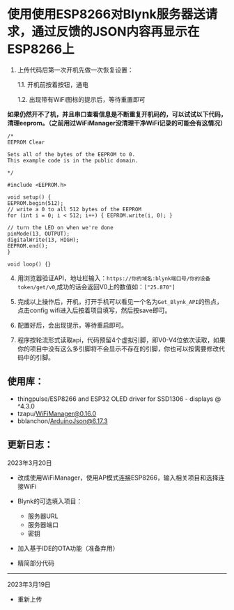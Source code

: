 # 使用使用ESP8266对Blynk服务器送请求，通过反馈的JSON内容再显示在ESP8266上

1. 上传代码后第一次开机先做一次恢复设置：

    1.1. 开机前按着按钮，通电

    1.2. 出现带有WiFi图标的提示后，等待重置即可

**如果仍然开不了机，并且串口查看信息是不断重复开机码的，可以试试以下代码，清理eeprom。（之前用过WiFiManager没清理干净WiFi记录的可能会有这情况）**

```
/*
EEPROM Clear

Sets all of the bytes of the EEPROM to 0.
This example code is in the public domain.

*/

#include <EEPROM.h>

void setup() {
EEPROM.begin(512);
// write a 0 to all 512 bytes of the EEPROM
for (int i = 0; i < 512; i++) { EEPROM.write(i, 0); }

// turn the LED on when we're done
pinMode(13, OUTPUT);
digitalWrite(13, HIGH);
EEPROM.end();
}

void loop() {}
```

4. 用浏览器验证API，地址栏输入：`https://你的域名:blynk端口号/你的设备token/get/v0`,成功的话会返回V0上的数值如：`["25.870"]`

5. 完成以上操作后，开机，打开手机可以看见一个名为`Get_Blynk_API`的热点，点击config wifi进入后按着项目填写，然后按save即可。

6. 配置好后，会出现提示，等待重启即可。

7. 程序按轮流形式读取api，代码预留4个虚拟引脚，即V0-V4位依次读取，如果你的项目中没有这么多引脚将不会显示不存在的引脚，你也可以按需要修改代码中的引脚。

## 使用库：
- thingpulse/ESP8266 and ESP32 OLED driver for SSD1306 - displays @ ^4.3.0
- tzapu/WiFiManager@0.16.0
- bblanchon/ArduinoJson@6.17.3

## 更新日志：

2023年3月20日
- 改成使用WiFiManager，使用AP模式连接ESP8266，输入相关项目和选择连接WiFi

- Blynk的可选填入项目：
    - 服务器URL
    - 服务器端口
    - 密钥

- 加入基于IDE的OTA功能（准备弃用）

- 精简部分代码

---

2023年3月19日
- 重新上传
